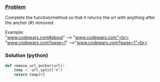 ### [Problem](https://www.codewars.com/kata/51f2b4448cadf20ed0000386/) 

Complete the function/method so that it returns the url with anything after the anchor (#) removed

Example: <br>
"www.codewars.com#about" --> "www.codewars.com"<br>
"www.codewars.com?page=1" -->"www.codewars.com?page=1"<br>

### Solution (python)
```python
def remove_url_anchor(url):
    temp =  url.split("#")
    return temp[0]
```
